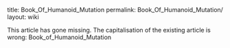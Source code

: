 title: Book_Of_Humanoid_Mutation
permalink: Book_Of_Humanoid_Mutation/
layout: wiki

This article has gone missing.
The capitalisation of the existing article is wrong: Book_of_Humanoid_Mutation

